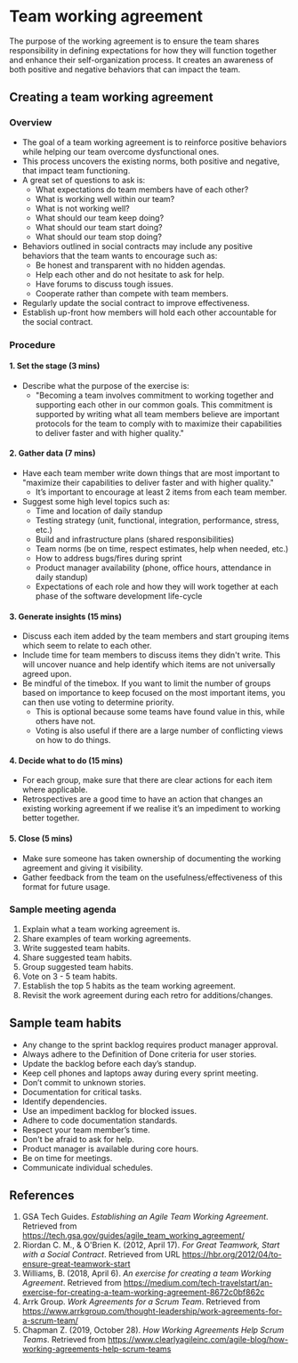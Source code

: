 # Team working agreement

The purpose of the working agreement is to ensure the team shares responsibility in defining expectations for how they will function together and enhance their self-organization process. It creates an awareness of both positive and negative behaviors that can impact the team.

## Creating a team working agreement

### Overview

* The goal of a team working agreement is to reinforce positive behaviors while helping our team overcome dysfunctional ones.
* This process uncovers the existing norms, both positive and negative, that impact team functioning.
* A great set of questions to ask is:
  - What expectations do team members have of each other?
  - What is working well within our team?
  - What is not working well?
  - What should our team keep doing?
  - What should our team start doing?
  - What should our team stop doing?
* Behaviors outlined in social contracts may include any positive behaviors that the team wants to encourage such as:
  - Be honest and transparent with no hidden agendas.
  - Help each other and do not hesitate to ask for help.
  - Have forums to discuss tough issues.
  - Cooperate rather than compete with team members.
* Regularly update the social contract to improve effectiveness.
* Establish up-front how members will hold each other accountable for the social contract.

### Procedure

#### 1. Set the stage (3 mins)

* Describe what the purpose of the exercise is:
  - "Becoming a team involves commitment to working together and supporting each other in our common goals. This commitment is supported by writing what all team members believe are important protocols for the team to comply with to maximize their capabilities to deliver faster and with higher quality."

#### 2. Gather data (7 mins)

* Have each team member write down things that are most important to "maximize their capabilities to deliver faster and with higher quality."
  - It’s important to encourage at least 2 items from each team member.
* Suggest some high level topics such as:
  - Time and location of daily standup
  - Testing strategy (unit, functional, integration, performance, stress, etc.)
  - Build and infrastructure plans (shared responsibilities)
  - Team norms (be on time, respect estimates, help when needed, etc.)
  - How to address bugs/fires during sprint
  - Product manager availability (phone, office hours, attendance in daily standup)
  - Expectations of each role and how they will work together at each phase of the software development life-cycle

#### 3. Generate insights (15 mins)

* Discuss each item added by the team members and start grouping items which seem to relate to each other.
* Include time for team members to discuss items they didn't write. This will uncover nuance and help identify which items are not universally agreed upon.
* Be mindful of the timebox. If you want to limit the number of groups based on importance to keep focused on the most important items, you can then use voting to determine priority.
  - This is optional because some teams have found value in this, while others have not.
  - Voting is also useful if there are a large number of conflicting views on how to do things.

#### 4. Decide what to do (15 mins)

* For each group, make sure that there are clear actions for each item where applicable.
* Retrospectives are a good time to have an action that changes an existing working agreement if we realise it’s an impediment to working better together.

#### 5. Close (5 mins)

* Make sure someone has taken ownership of documenting the working agreement and giving it visibility.
* Gather feedback from the team on the usefulness/effectiveness of this format for future usage.

### Sample meeting agenda

1. Explain what a team working agreement is.
2. Share examples of team working agreements.
3. Write suggested team habits.
4. Share suggested team habits.
5. Group suggested team habits.
6. Vote on 3 - 5 team habits.
7. Establish the top 5 habits as the team working agreement.
8. Revisit the work agreement during each retro for additions/changes.

## Sample team habits

* Any change to the sprint backlog requires product manager approval.
* Always adhere to the Definition of Done criteria for user stories.
* Update the backlog before each day’s standup.
* Keep cell phones and laptops away during every sprint meeting.
* Don’t commit to unknown stories.
* Documentation for critical tasks.
* Identify dependencies.
* Use an impediment backlog for blocked issues.
* Adhere to code documentation standards.
* Respect your team member’s time.
* Don't be afraid to ask for help.
* Product manager is available during core hours.
* Be on time for meetings.
* Communicate individual schedules.

## References

1. GSA Tech Guides. _Establishing an Agile Team Working Agreement_. Retrieved from https://tech.gsa.gov/guides/agile_team_working_agreement/
2. Riordan C. M., & O'Brien K. (2012, April 17). _For Great Teamwork, Start with a Social Contract_. Retrieved from URL https://hbr.org/2012/04/to-ensure-great-teamwork-start
3. Williams, B. (2018, April 6). _An exercise for creating a team Working Agreement_. Retrieved from https://medium.com/tech-travelstart/an-exercise-for-creating-a-team-working-agreement-8672c0bf862c
4. Arrk Group. _Work Agreements for a Scrum Team_. Retrieved from https://www.arrkgroup.com/thought-leadership/work-agreements-for-a-scrum-team/
5. Chapman Z. (2019, October 28). _How Working Agreements Help Scrum Teams_. Retrieved from https://www.clearlyagileinc.com/agile-blog/how-working-agreements-help-scrum-teams